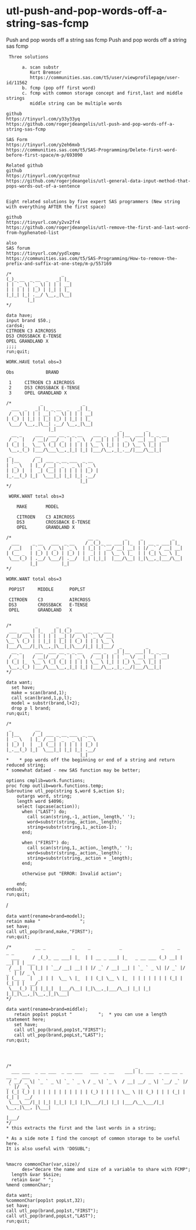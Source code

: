 # utl-push-and-pop-words-off-a-string-sas-fcmp
Push and pop words off a string sas fcmp
    Push and pop words off a string sas fcmp                                                                        
                                                                                                                    
     Three solutions                                                                                                
                                                                                                                    
          a. scan substr                                                                                            
             Kurt Bremser                                                                                           
             https://communities.sas.com/t5/user/viewprofilepage/user-id/11562                                      
          b. fcmp (pop off first word)                                                                              
          c. fcmp with common storage concept and first,last and middle strings                                     
             middle string can be multiple words                                                                    
                                                                                                                    
    github                                                                                                          
    https://tinyurl.com/y33y33yq                                                                                    
    https://github.com/rogerjdeangelis/utl-push-and-pop-words-off-a-string-sas-fcmp                                 
                                                                                                                    
    SAS Form                                                                                                        
    https://tinyurl.com/y2eh6mxb                                                                                    
    https://communities.sas.com/t5/SAS-Programming/Delete-first-word-before-first-space/m-p/693090                  
                                                                                                                    
    Related github                                                                                                  
    github                                                                                                          
    https://tinyurl.com/ycqntnuz                                                                                    
    https://github.com/rogerjdeangelis/utl-general-data-input-method-that-pops-words-out-of-a-sentence              
                                                                                                                    
                                                                                                                    
    Eight related solutions by five expert SAS programmers (New string with everything AFTER the first space)       
                                                                                                                    
    github                                                                                                          
    https://tinyurl.com/y2vx2fr4                                                                                    
    https://github.com/rogerjdeangelis/utl-remove-the-first-and-last-word-from-hyphenated-list                      
                                                                                                                    
    also                                                                                                            
    SAS forum                                                                                                       
    https://tinyurl.com/yydlxqmu                                                                                    
    https://communities.sas.com/t5/SAS-Programming/How-to-remove-the-prefix-and-suffix-at-one-step/m-p/557169       
                                                                                                                    
    /*                   _                                                                                          
    (_)_ __  _ __  _   _| |_                                                                                        
    | | `_ \| `_ \| | | | __|                                                                                       
    | | | | | |_) | |_| | |_                                                                                        
    |_|_| |_| .__/ \__,_|\__|                                                                                       
            |_|                                                                                                     
    */                                                                                                              
                                                                                                                    
    data have;                                                                                                      
    input brand $50.;                                                                                               
    cards4;                                                                                                         
    CITROEN C3 AIRCROSS                                                                                             
    DS3 CROSSBACK E-TENSE                                                                                           
    OPEL GRANDLAND X                                                                                                
    ;;;;                                                                                                            
    run;quit;                                                                                                       
                                                                                                                    
    WORK.HAVE total obs=3                                                                                           
                                                                                                                    
    Obs            BRAND                                                                                            
                                                                                                                    
     1     CITROEN C3 AIRCROSS                                                                                      
     2     DS3 CROSSBACK E-TENSE                                                                                    
     3     OPEL GRANDLAND X                                                                                         
                                                                                                                    
    /*           _               _                                                                                  
      ___  _   _| |_ _ __  _   _| |_                                                                                
     / _ \| | | | __| `_ \| | | | __|                                                                               
    | (_) | |_| | |_| |_) | |_| | |_                                                                                
     \___/ \__,_|\__| .__/ \__,_|\__|                                                                               
                    |_|                        _         _                                                          
      __ _     ___  ___ __ _ _ __    ___ _   _| |__  ___| |_ _ __                                                   
     / _` |   / __|/ __/ _` | `_ \  / __| | | | `_ \/ __| __| `__|                                                  
    | (_| |_  \__ \ (_| (_| | | | | \__ \ |_| | |_) \__ \ |_| |                                                     
     \__,_(_) |___/\___\__,_|_| |_| |___/\__,_|_.__/|___/\__|_|                                                     
     _         __                                                                                                   
    | |__     / _| ___ _ __ ___  _ __                                                                               
    | `_ \   | |_ / __| `_ ` _ \| `_ \                                                                              
    | |_) |  |  _| (__| | | | | | |_) |                                                                             
    |_.__(_) |_|  \___|_| |_| |_| .__/                                                                              
                                |_|                                                                                 
    */                                                                                                              
                                                                                                                    
     WORK.WANT total obs=3                                                                                          
                                                                                                                    
        MAKE       MODEL                                                                                            
                                                                                                                    
        CITROEN    C3 AIRCROSS                                                                                      
        DS3        CROSSBACK E-TENSE                                                                                
        OPEL       GRANDLAND X                                                                                      
                                                                                                                    
    /*                             __ _          _     _           _                                                
      ___     _ __   ___  _ __    / _(_)_ __ ___| |_  | | __ _ ___| |_                                              
     / __|   | `_ \ / _ \| `_ \  | |_| | `__/ __| __| | |/ _` / __| __|                                             
    | (__ _  | |_) | (_) | |_) | |  _| | |  \__ \ |_  | | (_| \__ \ |_                                              
     \___(_) | .__/ \___/| .__/  |_| |_|_|  |___/\__| |_|\__,_|___/\__|                                             
             |_|         |_|                                                                                        
    */                                                                                                              
                                                                                                                    
    WORK.WANT total obs=3                                                                                           
                                                                                                                    
     POP1ST     MIDDLE      POPLST                                                                                  
                                                                                                                    
     CITROEN    C3          AIRCROSS                                                                                
     DS3        CROSSBACK   E-TENSE                                                                                 
     OPEL       GRANDLAND   X                                                                                       
                                                                                                                    
                                                                                                                    
    /*         _       _   _                                                                                        
     ___  ___ | |_   _| |_(_) ___  _ __  ___                                                                        
    / __|/ _ \| | | | | __| |/ _ \| `_ \/ __|                                                                       
    \__ \ (_) | | |_| | |_| | (_) | | | \__ \                                                                       
    |___/\___/|_|\__,_|\__|_|\___/|_| |_|___/  _         _                                                          
      __ _     ___  ___ __ _ _ __    ___ _   _| |__  ___| |_ _ __                                                   
     / _` |   / __|/ __/ _` | `_ \  / __| | | | `_ \/ __| __| `__|                                                  
    | (_| |_  \__ \ (_| (_| | | | | \__ \ |_| | |_) \__ \ |_| |                                                     
     \__,_(_) |___/\___\__,_|_| |_| |___/\__,_|_.__/|___/\__|_|                                                     
    */                                                                                                              
                                                                                                                    
    data want;                                                                                                      
      set have;                                                                                                     
      make = scan(brand,1);                                                                                         
      call scan(brand,1,p,l);                                                                                       
      model = substr(brand,l+2);                                                                                    
      drop p l brand;                                                                                               
    run;quit;                                                                                                       
                                                                                                                    
    /*                                                                                                              
     _         __                                                                                                   
    | |__     / _| ___ _ __ ___  _ __                                                                               
    | `_ \   | |_ / __| `_ ` _ \| `_ \                                                                              
    | |_) |  |  _| (__| | | | | | |_) |                                                                             
    |_.__(_) |_|  \___|_| |_| |_| .__/                                                                              
                                |_|                                                                                 
    *    * pop words off the beginning or end of a string and return reduced string;  
    * somewhat dataed - new SAS function may be better;                          
                                                                                 
    options cmplib=work.functions;                                               
    proc fcmp outlib=work.functions.temp;                                        
    Subroutine utl_pop(string $,word $,action $);                                
        outargs word, string;                                                    
        length word $4096;                                                       
        select (upcase(action));                                                 
          when ("LAST") do;                                                      
            call scan(string,-1,_action,_length,' ');                            
            word=substr(string,_action,_length);                                 
            string=substr(string,1,_action-1);                                   
          end;                                                                   
                                                                                 
          when ("FIRST") do;                                                     
            call scan(string,1,_action,_length,' ');                             
            word=substr(string,_action,_length);                                 
            string=substr(string,_action + _length);                             
          end;                                                                   
                                                                                 
          otherwise put "ERROR: Invalid action";                                 
                                                                                 
        end;                                                                     
    endsub;                                                                      
    run;quit;                                                                    
/     

    
                                                                                                                    
    data want(rename=brand=model);                                                                                  
    retain make "               ";                                                                                  
    set have;                                                                                                       
    call utl_pop(brand,make,"FIRST");                                                                               
    run;quit;                                                                                                       
                                                                                                                    
    /*         __ _          _     _           _               _     _     _ _                                      
      ___     / _(_)_ __ ___| |_  | | __ _ ___| |_   _ __ ___ (_) __| | __| | | ___                                 
     / __|   | |_| | `__/ __| __| | |/ _` / __| __| | `_ ` _ \| |/ _` |/ _` | |/ _ \                                
    | (__ _  |  _| | |  \__ \ |_  | | (_| \__ \ |_  | | | | | | | (_| | (_| | |  __/                                
     \___(_) |_| |_|_|  |___/\__| |_|\__,_|___/\__| |_| |_| |_|_|\__,_|\__,_|_|\___|                                
    */                                                                                                              
                                                                                                                    
    data want(rename=brand=middle);                                                                                 
       retain pop1st popLst "          ";  * you can use a length statement here;                                   
       set have;                                                                                                    
       call utl_pop(brand,pop1st,"FIRST");                                                                          
       call utl_pop(brand,popLst,"LAST");                                                                           
    run;quit;                                                                                                       
                                                                                                                    
                                                                                                                    
                                                                 
                                                  
    /*                                               _                                                              
      ___ ___  _ __ ___  _ __ ___   ___  _ __    ___| |_ ___  _ __ __ _  __ _  ___                                  
     / __/ _ \| `_ ` _ \| `_ ` _ \ / _ \| `_ \  / __| __/ _ \| `__/ _` |/ _` |/ _ \                                 
    | (_| (_) | | | | | | | | | | | (_) | | | | \__ \ || (_) | | | (_| | (_| |  __/                                 
     \___\___/|_| |_| |_|_| |_| |_|\___/|_| |_| |___/\__\___/|_|  \__,_|\__, |\___|                                 
                                                                        |___/                                       
    */                                                                                                              
    * this extracts the first and the last words in a string;                                                       
                                                                                                                    
    * As a side note I find the concept of common storage to be useful here.                                        
    It is also useful with 'DOSUBL";                                                                                
                                                                 
                                                  
    %macro commonChar(var,size)/                                                                                    
          des="decare the name and size of a variable to share with FCMP";                                          
      length &var $&size;                                                                                           
      retain &var " ";                                                                                              
    %mend commonChar;                                                                                               
                                                                                                                    
    data want;                                                                                                      
    %commonChar(pop1st popLst,32);                                                                                  
    set have;                                                                                                       
    call utl_pop(brand,pop1st,"FIRST");                                                                             
    call utl_pop(brand,popLst,"LAST");                                                                              
    run;quit;                                                                                                       
                                                                                                                    

